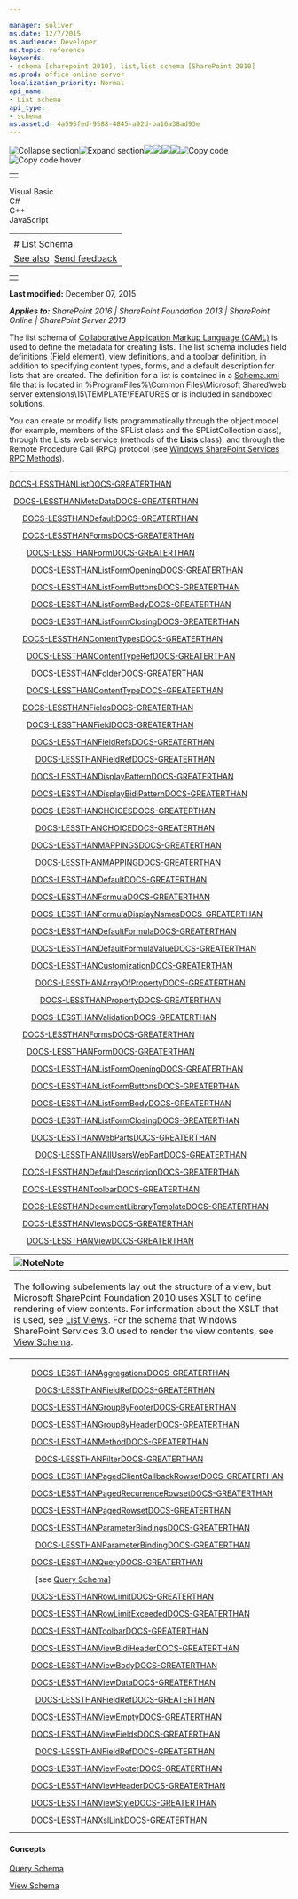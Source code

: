 ```yaml
---

manager: soliver
ms.date: 12/7/2015
ms.audience: Developer
ms.topic: reference
keywords:
- schema [sharepoint 2010], list,list schema [SharePoint 2010]
ms.prod: office-online-server
localization_priority: Normal
api_name:
- List schema
api_type:
- schema
ms.assetid: 4a595fed-9588-4845-a92d-ba16a38ad93e
---
```


![Collapse
section](../icons/collapse_all.gif "Collapse section")![Expand
section](../icons/expand_all.gif "Expand section")![](../icons/collapse_all.gif)![](../icons/expand_all.gif)![](../icons/dropdown.gif)![](../icons/dropdownHover.gif)![Copy
code](../icons/copycode.gif "Copy code")![Copy code
hover](../icons/copycodeHighlight.gif "Copy code hover")
<table>
<tbody>
<tr class="odd">
<td align="left"></td>
</tr>
</tbody>
</table>

Visual Basic  
C\#  
C++  
JavaScript  

<table>
<tbody>
<tr class="odd">
<td align="left"><span id="runningHeaderText"></span></td>
</tr>
<tr class="even">
<td align="left"># List Schema</td>
</tr>
<tr class="odd">
<td align="left"><a href="#seeAlsoToggle">See also</a>  <span id="headfeedbackarea" class="feedbackhead"><a href="javascript:SubmitFeedback(&#39;docthis@Microsoft.com&#39;,&#39;&#39;,&#39;&#39;,&#39;&#39;,&#39;1.0.18082.1225&#39;,&#39;%0\dThank%20you%20for%20your%20feedback.%20The%20developer%20writing%20teams%20use%20your%20feedback%20to%20improve%20documentation.%20While%20we%20are%20reviewing%20your%20feedback,%20we%20may%20send%20you%20e-mail%20to%20ask%20for%20clarification%20or%20feedback%20on%20a%20solution.%20We%20do%20not%20use%20your%20e-mail%20address%20for%20any%20other%20purpose%20and%20we%20delete%20it%20after%20we%20finish%20our%20review.%0\AFor%20further%20information%20about%20the%20privacy%20policies%20of%20Microsoft,%20please%20see%20http://privacy.microsoft.com/en-us/default.aspx.%0\A%0\d&#39;,&#39;Customer%20feedback&#39;);">Send feedback</a></span></td>
</tr>
</tbody>
</table>

<table>
<colgroup>
<col width="100%" />
</colgroup>
<tbody>
<tr class="odd">
<td align="left"></td>
</tr>
</tbody>
</table>

**Last modified:** December 07, 2015

***Applies to:** SharePoint 2016 | SharePoint Foundation 2013 |
SharePoint Online | SharePoint Server 2013*

The list schema of [Collaborative Application Markup Language
(CAML)](introduction-to-collaborative-application-markup-language-caml.htm) is used to define the
metadata for creating lists. The list schema includes field definitions
([Field](field-element-list.htm) element), view
definitions, and a toolbar definition, in addition to specifying content
types, forms, and a default description for lists that are created. The
definition for a list is contained in a
[Schema.xml](http://msdn.microsoft.com/library/c2f01064-80d8-47ee-b602-ecf4c480ac56(Office.15).aspx)
file that is located in %ProgramFiles%\\Common Files\\Microsoft
Shared\\web server extensions\\15\\TEMPLATE\\FEATURES or is included in
sandboxed solutions.

You can create or modify lists programmatically through the object model
(for example, members of the <span sdata="cer"
target="T:Microsoft.SharePoint.SPList"><span
class="nolink">SPList</span></span> class and the <span sdata="cer"
target="T:Microsoft.SharePoint.SPListCollection"><span
class="nolink">SPListCollection</span></span> class), through the Lists
web service (methods of the <span sdata="cer"
target="T:websvcLists.Lists">**Lists**</span> class), and through the
Remote Procedure Call (RPC) protocol (see [Windows SharePoint Services
RPC
Methods](http://msdn.microsoft.com/library/fb791985-a9e4-4c94-b94a-1b3c7f00457a(Office.15).aspx)).


---------------------------------------------------------------------------------------------------------------------------------------------------------------------------------------------------------

[DOCS-LESSTHANListDOCS-GREATERTHAN](list-element-list.htm)

  [DOCS-LESSTHANMetaDataDOCS-GREATERTHAN](metadata-element-list.htm)

      [DOCS-LESSTHANDefaultDOCS-GREATERTHAN](default-element-listform.htm)

      [DOCS-LESSTHANFormsDOCS-GREATERTHAN](forms-element-list.htm)

        [DOCS-LESSTHANFormDOCS-GREATERTHAN](form-element-list.htm)

          [DOCS-LESSTHANListFormOpeningDOCS-GREATERTHAN](listformopening-element-list.htm)

          [DOCS-LESSTHANListFormButtonsDOCS-GREATERTHAN](listformbuttons-element-list.htm)

          [DOCS-LESSTHANListFormBodyDOCS-GREATERTHAN](listformbody-element-list.htm)

          [DOCS-LESSTHANListFormClosingDOCS-GREATERTHAN](listformclosing-element-list.htm)

      [DOCS-LESSTHANContentTypesDOCS-GREATERTHAN](contenttypes-element-list.htm)

        [DOCS-LESSTHANContentTypeRefDOCS-GREATERTHAN](contenttyperef-element-list.htm)

          [DOCS-LESSTHANFolderDOCS-GREATERTHAN](folder-element-list.htm)

        [DOCS-LESSTHANContentTypeDOCS-GREATERTHAN](contenttype-element-contenttype.htm)

      [DOCS-LESSTHANFieldsDOCS-GREATERTHAN](fields-element-list.htm)

        [DOCS-LESSTHANFieldDOCS-GREATERTHAN](field-element-list.htm)

          [DOCS-LESSTHANFieldRefsDOCS-GREATERTHAN](fieldrefs-element-list.htm)

            [DOCS-LESSTHANFieldRefDOCS-GREATERTHAN](fieldref-element-query.htm)

          [DOCS-LESSTHANDisplayPatternDOCS-GREATERTHAN](displaypattern-element-list.htm)

          [DOCS-LESSTHANDisplayBidiPatternDOCS-GREATERTHAN](displaybidipattern-element-list.htm)

          [DOCS-LESSTHANCHOICESDOCS-GREATERTHAN](choices-element-list.htm)

            [DOCS-LESSTHANCHOICEDOCS-GREATERTHAN](choice-element-list.htm)

          [DOCS-LESSTHANMAPPINGSDOCS-GREATERTHAN](mappings-element-list.htm)

            [DOCS-LESSTHANMAPPINGDOCS-GREATERTHAN](mapping-element-list.htm)

          [DOCS-LESSTHANDefaultDOCS-GREATERTHAN](default-element-listfield.htm)

          [DOCS-LESSTHANFormulaDOCS-GREATERTHAN](formula-element-list.htm)

          [DOCS-LESSTHANFormulaDisplayNamesDOCS-GREATERTHAN](formuladisplaynames-element-list.htm)

          [DOCS-LESSTHANDefaultFormulaDOCS-GREATERTHAN](defaultformula-element-list.htm)

          [DOCS-LESSTHANDefaultFormulaValueDOCS-GREATERTHAN](defaultformulavalue-element-list.htm)

          [DOCS-LESSTHANCustomizationDOCS-GREATERTHAN](customization-element-list.htm)

            [DOCS-LESSTHANArrayOfPropertyDOCS-GREATERTHAN](arrayofproperty-element-list.htm)

              [DOCS-LESSTHANPropertyDOCS-GREATERTHAN](property-element-list.htm)

          [DOCS-LESSTHANValidationDOCS-GREATERTHAN](validation-element-list.htm)

      [DOCS-LESSTHANFormsDOCS-GREATERTHAN](forms-element-list.htm)

        [DOCS-LESSTHANFormDOCS-GREATERTHAN](form-element-list.htm)

          [DOCS-LESSTHANListFormOpeningDOCS-GREATERTHAN](listformopening-element-list.htm)

          [DOCS-LESSTHANListFormButtonsDOCS-GREATERTHAN](listformbuttons-element-list.htm)

          [DOCS-LESSTHANListFormBodyDOCS-GREATERTHAN](listformbody-element-list.htm)

          [DOCS-LESSTHANListFormClosingDOCS-GREATERTHAN](listformclosing-element-list.htm)

          [DOCS-LESSTHANWebPartsDOCS-GREATERTHAN](webparts-element-list.htm)

            [DOCS-LESSTHANAllUsersWebPartDOCS-GREATERTHAN](alluserswebpart-element-list.htm)

      [DOCS-LESSTHANDefaultDescriptionDOCS-GREATERTHAN](defaultdescription-element-list.htm)

      [DOCS-LESSTHANToolbarDOCS-GREATERTHAN](toolbar-element-list.htm)

      [DOCS-LESSTHANDocumentLibraryTemplateDOCS-GREATERTHAN](documentlibrarytemplate-element-list.htm)

      [DOCS-LESSTHANViewsDOCS-GREATERTHAN](views-element-list.htm)

        [DOCS-LESSTHANViewDOCS-GREATERTHAN](view-element-list.htm)

<table>
<colgroup>
<col width="100%" />
</colgroup>
<thead>
<tr class="header">
<th align="left"><img src="../icons/alert_note.gif" title="Note" alt="Note" /><strong>Note</strong></th>
</tr>
</thead>
<tbody>
<tr class="odd">
<td align="left"><p>The following subelements lay out the structure of a view, but Microsoft SharePoint Foundation 2010 uses XSLT to define rendering of view contents. For information about the XSLT that is used, see <a href="http://msdn.microsoft.com/library/43e6ba7e-eddb-418a-a570-c0815016fc17(Office.15).aspx">List Views</a>. For the schema that Windows SharePoint Services 3.0 used to render the view contents, see <span sdata="link"><a href="view-schema.htm">View Schema</a></span>.</p></td>
</tr>
</tbody>
</table>

          [DOCS-LESSTHANAggregationsDOCS-GREATERTHAN](aggregations-element-list.htm)

            [DOCS-LESSTHANFieldRefDOCS-GREATERTHAN](fieldref-element-list.htm)

          [DOCS-LESSTHANGroupByFooterDOCS-GREATERTHAN](groupbyfooter-element-list.htm)

          [DOCS-LESSTHANGroupByHeaderDOCS-GREATERTHAN](groupbyheader-element-list.htm)

          [DOCS-LESSTHANMethodDOCS-GREATERTHAN](method-element-list.htm)

            [DOCS-LESSTHANFilterDOCS-GREATERTHAN](filter-element-list.htm)

          [DOCS-LESSTHANPagedClientCallbackRowsetDOCS-GREATERTHAN](pagedclientcallbackrowset-element-list.htm)

          [DOCS-LESSTHANPagedRecurrenceRowsetDOCS-GREATERTHAN](pagedrecurrencerowset-element-list.htm)

          [DOCS-LESSTHANPagedRowsetDOCS-GREATERTHAN](pagedrowset-element-list.htm)

          [DOCS-LESSTHANParameterBindingsDOCS-GREATERTHAN](parameterbindings-element-list.htm)

            [DOCS-LESSTHANParameterBindingDOCS-GREATERTHAN](parameterbinding-element-list.htm)

          [DOCS-LESSTHANQueryDOCS-GREATERTHAN](query-element-list.htm)

            [see <span sdata="link">[Query
Schema](query-schema.htm)</span>]

          [DOCS-LESSTHANRowLimitDOCS-GREATERTHAN](rowlimit-element-list.htm)

          [DOCS-LESSTHANRowLimitExceededDOCS-GREATERTHAN](rowlimitexceeded-element-list.htm)

          [DOCS-LESSTHANToolbarDOCS-GREATERTHAN](http://msdn.microsoft.com/library/23251c2b-1172-4ac8-bde2-46c1e682a91c(Office.15).aspx)

          [DOCS-LESSTHANViewBidiHeaderDOCS-GREATERTHAN](viewbidiheader-element-list.htm)

          [DOCS-LESSTHANViewBodyDOCS-GREATERTHAN](viewbody-element-list.htm)

          [DOCS-LESSTHANViewDataDOCS-GREATERTHAN](viewdata-element-list.htm)

            [DOCS-LESSTHANFieldRefDOCS-GREATERTHAN](https://msdn.microsoft.com/en-us/library/ms436424.aspx)

          [DOCS-LESSTHANViewEmptyDOCS-GREATERTHAN](viewempty-element-list.htm)

          [DOCS-LESSTHANViewFieldsDOCS-GREATERTHAN](viewfields-element-list.htm)

            [DOCS-LESSTHANFieldRefDOCS-GREATERTHAN](fieldref-element-list.htm)

          [DOCS-LESSTHANViewFooterDOCS-GREATERTHAN](viewfooter-element-list.htm)

          [DOCS-LESSTHANViewHeaderDOCS-GREATERTHAN](viewheader-element-list.htm)

          [DOCS-LESSTHANViewStyleDOCS-GREATERTHAN](viewstyle-element-list.htm)

          [DOCS-LESSTHANXslLinkDOCS-GREATERTHAN](xsllink-element-list.htm)


-------------------------------------------------------------------------------------------------------------------------------------------------------------------------------------------

#### Concepts

<span sdata="link">[Query
Schema](query-schema.htm)</span>

<span sdata="link">[View
Schema](view-schema.htm)</span>








